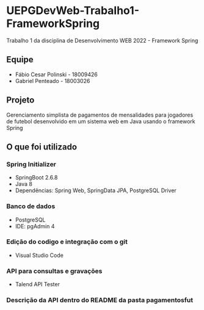 # UEPGDevWeb-Trabalho1-FrameworkSpring

Trabalho 1 da disciplina de Desenvolvimento WEB 2022 - Framework Spring

## Equipe

- Fábio Cesar Polinski - 18009426
- Gabriel Penteado - 18003026

## Projeto

Gerenciamento simplista de pagamentos de mensalidades para jogadores de futebol desenvolvido em um sistema web em Java usando o framework Spring

## O que foi utilizado

### Spring Initializer 
- SpringBoot 2.6.8 
- Java 8
- Dependências: Spring Web, SpringData JPA, PostgreSQL Driver

### Banco de dados
- PostgreSQL
- IDE: pgAdmin 4

### Edição do codigo e integração com o git
- Visual Studio Code

### API para consultas e gravações
- Talend API Tester

### Descrição da API dentro do README da pasta pagamentosfut
